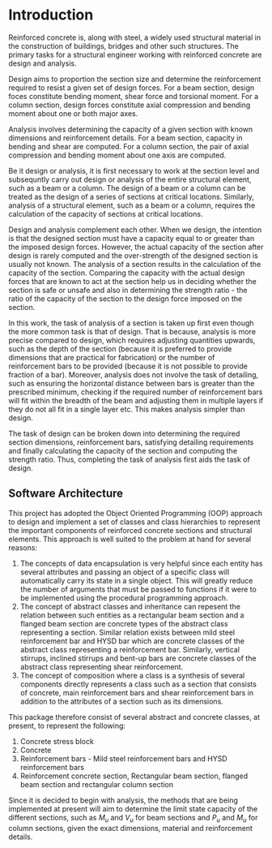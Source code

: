 # Introduction

Reinforced concrete is, along with steel, a widely used structural material in the construction of buildings, bridges and other such structures. The primary tasks for a structural engineer working with reinforced concrete are design and analysis.

Design aims to proportion the section size and determine the reinforcement required to resist a given set of design forces. For a beam section, design foces constitute bending moment, shear force and torsional moment. For a column section, design forces constitute axial compression and bending moment about one or both major axes.

Analysis involves determining the capacity of a given section with known dimensions and reinforcement details. For a beam section, capacity in bending and shear are computed. For a column section, the pair of axial compression and bending moment about one axis are computed.

Be it design or analysis, it is first necessary to work at the section level and subsequntly carry out design or analysis of the entire structural element, such as a beam or a column. The design of a beam or a column can be treated as the design of a series of sections at critical locations. Similarly, analysis of a structural element, such as a beam or a column, requires the calculation of the capacity of sections at critical locations.

Design and analysis complement each other. When we design, the intention is that the designed section must have a capacity equal to or greater than the imposed design forces. However, the actual capacity of the section after design is rarely computed and the over-strength of the designed section is usually not known. The analysis of a section results in the calculation of the capacity of the section. Comparing the capacity with the actual design forces that are known to act at the section help us in deciding whether the section is safe or unsafe and also in determining the strength ratio - the ratio of the capacity of the section to the design force imposed on the section.

In this work, the task of analysis of a section is taken up first even though the more common task is that of design. That is because, analysis is more precise compared to design, which requires adjusting quantities upwards, such as the depth of the section (because it is preferred to provide dimensions that are practical for fabrication) or the number of reinforcement bars to be provided (because it is not possible to provide fraction of a bar). Moreover, analysis does not involve the task of detailing, such as ensuring the horizontal distance between bars is greater than the prescribed minimum, checking if the required number of reinforcement bars will fit within the breadth of the beam and adjusting them in multiple layers if they do not all fit in a single layer etc. This makes analysis simpler than design.

The task of design can be broken down into determining the required section dimensions, reinforcement bars, satisfying detailing requirements and finally calculating the capacity of the section and computing the strength ratio. Thus, completing the task of analysis first aids the task of design.

## Software Architecture
This project has adopted the Object Oriented Programming&nbsp;(OOP) approach to design and implement a set of classes and class hierarchies to represent the important components of reinforced concrete sections and structural elements. This approach is well suited to the problem at hand for several reasons:

1. The concepts of data encapsulation is very helpful since each entity has several attributes and passing an object of a specific class will automatically carry its state in a single object. This will greatly reduce the number of arguments that must be passed to functions if it were to be implemented using the procedural programming approach.
2. The concept of abstract classes and inheritance can repesent the relation between such entities as a rectangular beam section and a flanged beam section are concrete types of the abstract class representing a section. Similar relation exists between mild steel reinforcement bar and HYSD bar which are concrete classes of the abstract class representing a reinforcement bar. Similarly, vertical stirrups, inclined stirrups and bent-up bars are concrete classes of the abstract class representing shear reinforcement.
3. The concept of composition where a class is a synthesis of several components directly represents a class such as a section that consists of concrete, main reinforcement bars and shear reinforcement bars in addition to the attributes of a section such as its dimensions.

This package therefore consist of several abstract and concrete classes, at present, to represent the following:

1. Concrete stress block
2. Concrete
3. Reinforcement bars - Mild steel reinforcement bars and HYSD reinforcement bars
4. Reinforcement concrete section, Rectangular beam section, flanged beam section and rectangular column section

Since it is decided to begin with analysis, the methods that are being implemented at present will aim to determine the limit state capacity of the different sections, such as $M_u$ and $V_u$ for beam sections and $P_u$ and $M_u$ for column sections, given the exact dimensions, material and reinforcement details.